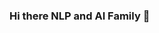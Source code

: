 ### Hi there NLP and AI Family 👋

<!--
**365DaysNLPLearning/365DaysNLPLearning** is a ✨ _special_ ✨ repository because its `README.md` (this file) appears on your GitHub profile.

We are a group of passionate scholars, enthusiast, experienced professionals who saw the need of spreading the knowledge through education and sharing resources!

Here are some ideas to get you started:

- 🔭 We're currently working on ...Bringing the NLP 365 Days Training guide.
- 💬 Ask us about ...NLP
- 📫 How to reach me: ...We are here!!
- 😄 Pronouns: ...
- ⚡ Fun fact: ...
- 
-->

